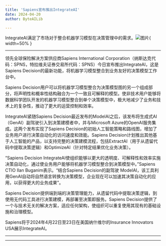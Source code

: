 ```yaml
---
title: 'Sapiens宣布推出IntegrateAI'
date: 2024-04-20
author: ByteAILib

---
```


IntegrateAI满足了市场对于整合机器学习模型在决策管理中的需求。![图片](https://ai-techpark.com/wp-content/uploads/2020/06/Buyer-Guide-500x281-1.jpg){ width=50% }

---
领先全球保险解决方案供应商Sapiens International Corporation（纳斯达克代码：SPNS，特拉维夫证券交易所代码：SPNS）今日宣布推出IntegrateAI，这是Sapiens Decision的最新功能，将机器学习模型整合到业务友好的决策模型工作台中。

Sapiens Decision用户可以将机器学习模型整合为决策模型图的另一个组成部分，将声明性和概率性结构融合为一个一致且可解释的模型。使非技术用户能够将数据科学团队开发的机器学习模型整合到单个决策模型中，极大地减少了业务和技术上的复杂性，推动了更大的运营控制和效率。

IntegrateAI紧随Sapiens Decision最近发布的ModelAI之后，该发布将生成式AI（GenAI）副驾驶引入到决策建模者中，并与Microsoft Azure的OpenAI服务集成。这两个发布实现了Sapiens Decision的初始人工智能策略和路线图，增加了业务用户进行决策自动化的访问速度和效能。Sapiens Decision计划推出其他基于人工智能的产品，以支持完整的决策建模流程，包括ExtractAI（用于从遗留代码中提取决策逻辑）和OptimizeAI（针对特定结果优化业务决策）。

“Sapiens Decision IntegrateAI使组织能够以更大的透明度、可解释性和效率实施决策自动化，通过使业务用户能够将机器学习模型整合到决策模型中。”Sapiens CTIO Ilan Buganim表示。“结合Sapiens Decision的副驾驶 ModelAI，该工具利用GenAI自动将自然语言转换为决策模型，企业现在可以加速其决策自动化的应用，以获得更大的业务成果”。

Sapiens Decision提供端到端的决策管理能力，从遗留代码中提取决策逻辑，到使用无代码工具进行决策建模，再部署至决策即服务。Sapiens Decision提供了一个与技术无关的解决方案，适应任何架构，使组织可以重复使用其现有的基础设施和治理模型。

Sapiens将于2024年4月22日至23日在美国纳什维尔的Insurance Innovators USA展示IntegrateAI。 

---
---
